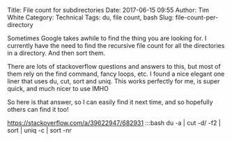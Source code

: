 Title: File count for subdirectories
Date: 2017-06-15 09:55
Author: Tim White
Category: Technical
Tags: du, file count, bash
Slug: file-count-per-directory

Sometimes Google takes awhile to find the thing you are looking for. I currently have the need to find the recursive file count for all the directories in a directory. And then sort them.

There are lots of stackoverflow questions and answers to this, but most of them rely on the find command, fancy loops, etc. I found a nice elegant one liner that uses du, cut, sort and uniq. This works perfectly for me, is super quick, and much nicer to use IMHO

So here is that answer, so I can easily find it next time, and so hopefully others can find it too!

https://stackoverflow.com/a/39622947/682931
   :::bash
   du -a | cut -d/ -f2 | sort | uniq -c | sort -nr
